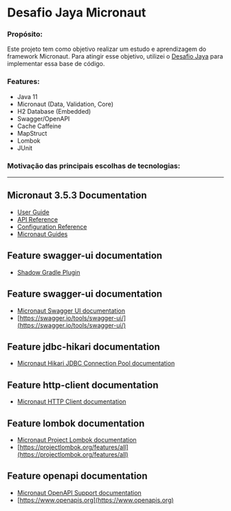 # Desafio Jaya Micronaut

### Propósito: 
 Este projeto tem como objetivo realizar um estudo e aprendizagem do framework Micronaut. Para atingir esse objetivo, utilizei o [Desafio Jaya]() para implementar essa base de código.

### Features:
- Java 11
- Micronaut (Data, Validation, Core)
- H2 Database (Embedded)
- Swagger/OpenAPI
- Cache Caffeine
- MapStruct
- Lombok
- JUnit

### Motivação das principais escolhas de tecnologias:



---
## Micronaut 3.5.3 Documentation

- [User Guide](https://docs.micronaut.io/3.5.3/guide/index.html)
- [API Reference](https://docs.micronaut.io/3.5.3/api/index.html)
- [Configuration Reference](https://docs.micronaut.io/3.5.3/guide/configurationreference.html)
- [Micronaut Guides](https://guides.micronaut.io/index.html)

## Feature swagger-ui documentation
- [Shadow Gradle Plugin](https://plugins.gradle.org/plugin/com.github.johnrengelman.shadow)

## Feature swagger-ui documentation
- [Micronaut Swagger UI documentation](https://micronaut-projects.github.io/micronaut-openapi/latest/guide/index.html)
- [https://swagger.io/tools/swagger-ui/](https://swagger.io/tools/swagger-ui/)

## Feature jdbc-hikari documentation
- [Micronaut Hikari JDBC Connection Pool documentation](https://micronaut-projects.github.io/micronaut-sql/latest/guide/index.html#jdbc)

 ## Feature http-client documentation 
 - [Micronaut HTTP Client documentation](https://docs.micronaut.io/latest/guide/index.html#httpClient)

## Feature lombok documentation
- [Micronaut Project Lombok documentation](https://docs.micronaut.io/latest/guide/index.html#lombok)
- [https://projectlombok.org/features/all](https://projectlombok.org/features/all)

## Feature openapi documentation
- [Micronaut OpenAPI Support documentation](https://micronaut-projects.github.io/micronaut-openapi/latest/guide/index.html)
- [https://www.openapis.org](https://www.openapis.org)
